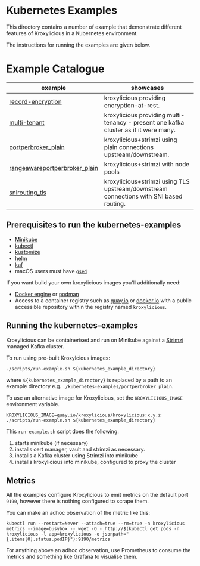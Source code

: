 # Kubernetes Examples

This directory contains a number of example that demonstrate different features of Kroxylicious
in a Kubernetes environment.

The instructions for running the examples are given below.


# Example Catalogue

| example                                                                    | showcases                                                                              |
|----------------------------------------------------------------------------|----------------------------------------------------------------------------------------|
| [record-encryption](record-encryption/README.md)                           | kroxylicious providing encryption-at-rest.                                             |
| [multi-tenant](./multi-tenant/README.md)                                   | kroxylicious providing multi-tenancy - present one kafka cluster as if it were many.   |
| [portperbroker_plain](./portperbroker_plain/README.md)                     | kroxylicious+strimzi using plain connections upstream/downstream.                      |
| [rangeawareportperbroker_plain](./rangeawareportperbroker_plain/README.md) | kroxylicious+strimzi with node pools                                                   |
| [snirouting_tls](./snirouting_tls/README.md)                               | kroxylicious+strimzi using TLS upstream/downstream connections with SNI based routing. |

## Prerequisites to run the kubernetes-examples

* [Minikube](https://minikube.sigs.k8s.io/docs/start)
* [kubectl](https://kubernetes.io/docs/tasks/tools)
* [kustomize](https://kubectl.docs.kubernetes.io/installation/kustomize/)
* [helm](https://helm.sh/docs/helm/helm_install/)
* [kaf](https://github.com/birdayz/kaf)
* macOS users must have [`gsed`](https://formulae.brew.sh/formula/gnu-sed)

If you want build your own kroxylicious images you'll additionally need: 

* [Docker engine](https://docs.docker.com/engine/install) or [podman](https://podman.io/docs/installation) 
* Access to a container registry such as [quay.io](https://quay.io) or [docker.io](https://docker.io) with a public accessible repository within the registry named `kroxylicious`.


## Running the kubernetes-examples

Kroxylicious can be containerised and run on Minikube against a [Strimzi](https://strimzi.io) managed Kafka cluster.

To run using pre-built Kroxylcious images:

```shell
./scripts/run-example.sh ${kubernetes_example_directory}
```
where `${kubernetes_example_directory}` is replaced by a path to an example directory e.g. `./kubernetes-examples/portperbroker_plain`.

To use an alternative image for Kroxylicious, set the `KROXYLICIOUS_IMAGE` environment variable.

```shell
KROXYLICIOUS_IMAGE=quay.io/kroxylicious/kroxylicious:x.y.z ./scripts/run-example.sh ${kubernetes_example_directory}
```

This `run-example.sh` script does the following:
1. starts minikube (if necessary)
1. installs cert manager, vault and strimzi as necessary.
1. installs a Kafka cluster using Strimzi into minikube
1. installs kroxylicious into minikube, configured to proxy the cluster

## Metrics

All the examples configure Kroxylicious to emit metrics on the default port `9190`, however
there is nothing configured to scrape them.

You can make an adhoc observation of the metric like this:

```shell
kubectl run --restart=Never --attach=true --rm=true -n kroxylicious metrics --image=busybox -- wget -O - http://$(kubectl get pods -n kroxylicious -l app=kroxylicious -o jsonpath="{.items[0].status.podIP}"):9190/metrics
```

For anything above an adhoc observation, use Prometheus to consume the metrics and something
like Grafana to visualise them.
